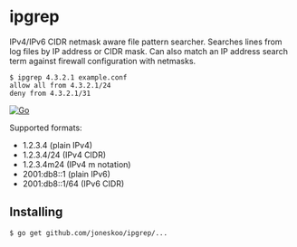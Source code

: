 ipgrep
======

IPv4/IPv6 CIDR netmask aware file pattern searcher.
Searches lines from log files by IP address or CIDR mask.
Can also match an IP address search term against firewall
configuration with netmasks.

    $ ipgrep 4.3.2.1 example.conf
    allow all from 4.3.2.1/24
    deny from 4.3.2.1/31

[![Go](https://github.com/joneskoo/ipgrep/workflows/Go/badge.svg)](https://github.com/joneskoo/ipgrep/actions?query=workflow%3AGo)

Supported formats:

 * 1.2.3.4 (plain IPv4)
 * 1.2.3.4/24 (IPv4 CIDR)
 * 1.2.3.4m24 (IPv4 m notation)
 * 2001:db8::1 (plain IPv6)
 * 2001:db8::1/64 (IPv6 CIDR)

Installing
------------

    $ go get github.com/joneskoo/ipgrep/...
